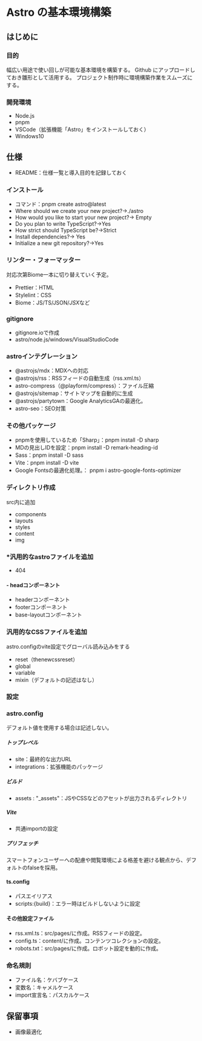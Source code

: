 # Astro の基本環境構築

## はじめに

### 目的

幅広い用途で使い回しが可能な基本環境を構築する。
Github にアップロードしておき雛形として活用する。
プロジェクト制作時に環境構築作業をスムーズにする。

### 開発環境

-   Node.js
-   pnpm
-   VSCode（拡張機能「Astro」をインストールしておく）
-   Windows10

## 仕様

-   README：仕様一覧と導入目的を記録しておく

### インストール

-   コマンド：pnpm create astro@latest
-   Where should we create your new project?→./astro
-   How would you like to start your new project?→ Empty
-   Do you plan to write TypeScript?→Yes
-   How strict should TypeScript be?→Strict
-   Install dependencies?→ Yes
-   Initialize a new git repository?→Yes

### リンター・フォーマッター

対応次第Biome一本に切り替えていく予定。

-   Prettier：HTML
-   Stylelint：CSS
-   Biome：JS/TS/JSON/*JSX*など

### gitignore

-   gitignore.ioで作成
-   astro/node.js/windows/VisualStudioCode

### astroインテグレーション

-   @astrojs/mdx：MDXへの対応
-   @astrojs/rss：RSSフィードの自動生成（rss.xml.ts）
-   astro-compress（@playform/compress）：ファイル圧縮
-   @astrojs/sitemap：サイトマップを自動的に生成
-   @astrojs/partytown：Google AnalyticsGAの最適化。
-   astro-seo：SEO対策

### その他パッケージ

-   pnpmを使用しているため「Sharp」：pnpm install -D sharp
-   MDの見出しIDを設定：pnpm install -D remark-heading-id
-   Sass：pnpm install -D sass
-   Vite：pnpm install -D vite
-   Google Fontsの最適化処理。： pnpm i astro-google-fonts-optimizer

### ディレクトリ作成

src内に追加

-   components
-   layouts
-   styles
-   content
-   img

### \*汎用的なastroファイルを追加

-   404

#### - headコンポーネント

-   headerコンポーネント
-   footerコンポーネント
-   base-layoutコンポーネント

### 汎用的なCSSファイルを追加

astro.configのvite設定でグローバル読み込みをする

-   reset（thenewcssreset）
-   global
-   variable
-   mixin（デフォルトの記述はなし）

### 設定

### astro.config

デフォルト値を使用する場合は記述しない。

##### トップレベル

-   site：最終的な出力URL
-   integrations：拡張機能のパッケージ

##### ビルド

-   assets : "\_assets"：JSやCSSなどのアセットが出力されるディレクトリ

##### Vite

-   共通importの設定

##### プリフェッチ

スマートフォンユーザーへの配慮や閲覧環境による格差を避ける観点から、デフォルトのfalseを採用。

#### ts.config

-   パスエイリアス
-   scripts:{build}：エラー時はビルドしないように設定

#### その他設定ファイル

-   rss.xml.ts：src/pages/に作成。RSSフィードの設定。
-   config.ts：content/に作成。コンテンツコレクションの設定。
-   robots.txt：src/pages/に作成。ロボット設定を動的に作成。

### 命名規則

-   ファイル名：ケバブケース
-   変数名：キャメルケース
-   import宣言名：パスカルケース

## 保留事項

-   画像最適化
